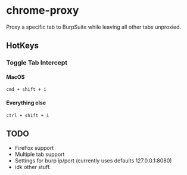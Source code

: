 # chrome-proxy
Proxy a specific tab to BurpSuite while leaving all other tabs unproxied.

## HotKeys
### Toggle Tab Intercept
#### MacOS
```cmd + shift + i```
#### Everything else
```ctrl + shift + i```

## TODO
- FireFox support
- Multiple tab support
- Settings for burp ip/port (currently uses defaults 127.0.0.1:8080)
- idk other stuff.
